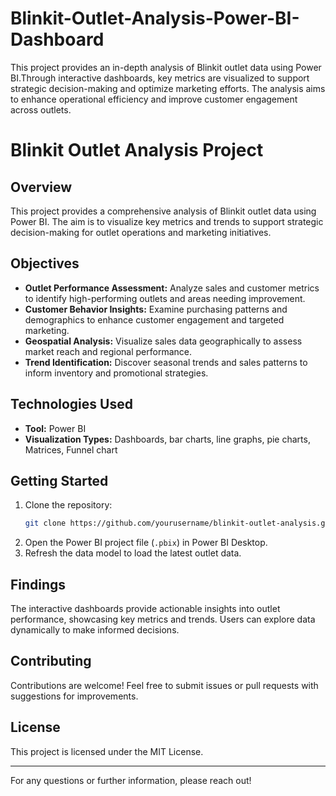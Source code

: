 # Blinkit-Outlet-Analysis-Power-BI-Dashboard
This project provides an in-depth analysis of Blinkit outlet data using Power BI.Through interactive dashboards, key metrics are visualized to support strategic decision-making and optimize marketing efforts. The analysis aims to enhance operational efficiency and improve customer engagement across outlets.
# Blinkit Outlet Analysis Project

## Overview

This project provides a comprehensive analysis of Blinkit outlet data using Power BI. The aim is to visualize key metrics and trends to support strategic decision-making for outlet operations and marketing initiatives.

## Objectives

- **Outlet Performance Assessment:** Analyze sales and customer metrics to identify high-performing outlets and areas needing improvement.
- **Customer Behavior Insights:** Examine purchasing patterns and demographics to enhance customer engagement and targeted marketing.
- **Geospatial Analysis:** Visualize sales data geographically to assess market reach and regional performance.
- **Trend Identification:** Discover seasonal trends and sales patterns to inform inventory and promotional strategies.

## Technologies Used

- **Tool:** Power BI
- **Visualization Types:** Dashboards, bar charts, line graphs, pie charts, Matrices, Funnel chart

## Getting Started

1. Clone the repository:
   ```bash
   git clone https://github.com/yourusername/blinkit-outlet-analysis.git
   ```
2. Open the Power BI project file (`.pbix`) in Power BI Desktop.
3. Refresh the data model to load the latest outlet data.

## Findings

The interactive dashboards provide actionable insights into outlet performance, showcasing key metrics and trends. Users can explore data dynamically to make informed decisions.

## Contributing

Contributions are welcome! Feel free to submit issues or pull requests with suggestions for improvements.

## License

This project is licensed under the MIT License.

---

For any questions or further information, please reach out!
